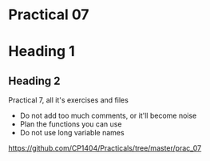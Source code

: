 # Practical 07

# Heading 1
## Heading 2

Practical 7, all it's exercises and files

- Do not add too much comments, or it'll become noise
- Plan the functions you can use
- Do not use long variable names

https://github.com/CP1404/Practicals/tree/master/prac_07

